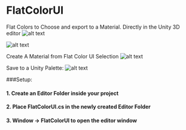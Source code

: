 # FlatColorUI

Flat Colors to Choose and export to a Material. Directly in the Unity 3D editor
![alt text](http://i.imgur.com/J46xN1R.gif "Save Colors to Material")

![alt text](http://i.imgur.com/xyg65aN.png "Save Colors to Material")

Create A Material from Flat Color UI Selection
![alt text](http://i.imgur.com/w3s6BaP.gif "Save Colors to Material")

Save to a Unity Palette:
![alt text](http://i.imgur.com/5bDvf81.gif "Save Colors to Palette")

###Setup: 
#### 1. Create an Editor Folder inside your project
#### 2. Place FlatColorUI.cs in the newly created Editor Folder
#### 3. Window -> FlatColorUI to open the editor window


